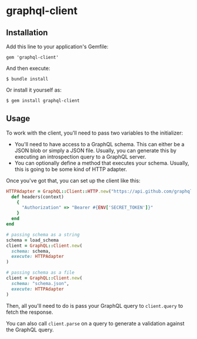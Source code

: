 # graphql-client

## Installation

Add this line to your application's Gemfile:

    gem 'graphql-client'

And then execute:

    $ bundle install

Or install it yourself as:

    $ gem install graphql-client

## Usage

To work with the client, you'll need to pass two variables to the initializer:

* You'll need to have access to a GraphQL schema. This can either be a JSON blob or simply a JSON file. Usually, you can generate this by executing an introspection query to a GraphQL server.
* You can optionally define a method that executes your schema. Usually, this is going to be some kind of HTTP adapter.

Once you've got that, you can set up the client like this:

``` ruby
HTTPAdapter = GraphQL::Client::HTTP.new("https://api.github.com/graphql") do
  def headers(context)
    {
      "Authorization" => "Bearer #{ENV['SECRET_TOKEN']}"
    }
  end
end

# passing schema as a string
schema = load_schema
client = GraphQL::Client.new(
  schema: schema,
  execute: HTTPAdapter
)

# passing schema as a file
client = GraphQL::Client.new(
  schema: "schema.json",
  execute: HTTPAdapter
)
```

Then, all you'll need to do is pass your GraphQL query to `client.query` to fetch the response.

You can also call `client.parse` on a query to generate a validation against the GraphQL query.
